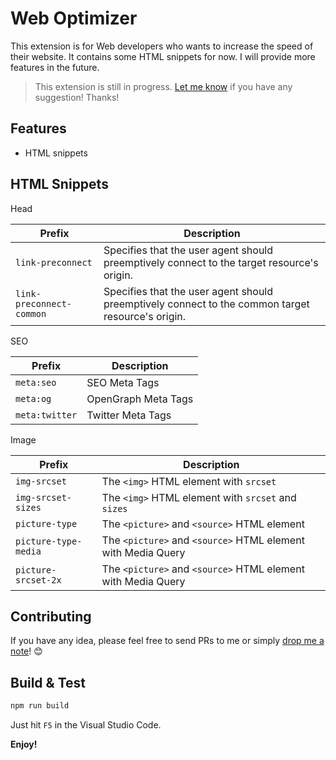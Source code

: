 # Web Optimizer

This extension is for Web developers who wants to increase the speed of their website. It contains some HTML snippets for now. I will provide more features in the future.

> This extension is still in progress.  [Let me know](https://github.com/doggy8088/web-optimizer/issues) if you have any suggestion! Thanks!

## Features

* HTML snippets

## HTML Snippets

Head

| Prefix                   | Description                                                                                       |
| ------------------------ | ------------------------------------------------------------------------------------------------- |
| `link-preconnect`        | Specifies that the user agent should preemptively connect to the target resource's origin.        |
| `link-preconnect-common` | Specifies that the user agent should preemptively connect to the common target resource's origin. |

SEO

| Prefix         | Description         |
| -------------- | ------------------- |
| `meta:seo`     | SEO Meta Tags       |
| `meta:og`      | OpenGraph Meta Tags |
| `meta:twitter` | Twitter Meta Tags   |

Image

| Prefix               | Description                                                  |
| -------------------- | ------------------------------------------------------------ |
| `img-srcset`         | The `<img>` HTML element with `srcset`                       |
| `img-srcset-sizes`   | The `<img>` HTML element with `srcset` and `sizes`           |
| `picture-type`       | The `<picture>` and `<source>` HTML element                  |
| `picture-type-media` | The `<picture>` and `<source>` HTML element with Media Query |
| `picture-srcset-2x`  | The `<picture>` and `<source>` HTML element with Media Query |

## Contributing

If you have any idea, please feel free to send PRs to me or simply [drop me a note](https://github.com/doggy8088/web-optimizer/issues)! 😊

## Build & Test

```sh
npm run build
```

Just hit `F5` in the Visual Studio Code.

**Enjoy!**
